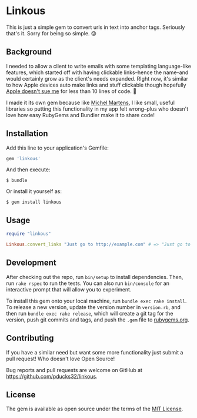 # Linkous

This is just a simple gem to convert urls in text into anchor tags. Seriously that's it. Sorry for being so simple. 😓

## Background

I needed to allow a client to write emails with some templating language-like features, which started off with having clickable links–hence the name–and would certainly grow as the client's needs expanded. RIght now, it's similar to how Apple devices auto make links and stuff clickable though hopefully [Apple doesn't sue me](http://bgr.com/2014/04/01/apple-vs-samsung-lawsuit-patents-2014/) for less than 10 lines of code. 😬

I made it its own gem because like [Michel Martens](http://soveran.com), I like small, useful libraries so putting this functionality in my app felt wrong–plus who doesn't love how easy RubyGems and Bundler make it to share code!

## Installation

Add this line to your application's Gemfile:

```ruby
gem 'linkous'
```

And then execute:

    $ bundle

Or install it yourself as:

    $ gem install linkous

## Usage

```ruby
require "linkous"

Linkous.convert_links "Just go to http://example.com" # => "Just go to <a href='http://example.com'>Just go to http://example.com</a>"
```

## Development

After checking out the repo, run `bin/setup` to install dependencies. Then, run `rake rspec` to run the tests. You can also run `bin/console` for an interactive prompt that will allow you to experiment.

To install this gem onto your local machine, run `bundle exec rake install`. To release a new version, update the version number in `version.rb`, and then run `bundle exec rake release`, which will create a git tag for the version, push git commits and tags, and push the `.gem` file to [rubygems.org](https://rubygems.org).

## Contributing

If you have a similar need but want some more functionality just submit a pull request! Who doesn't love Open Source!

Bug reports and pull requests are welcome on GitHub at https://github.com/pducks32/linkous.


## License

The gem is available as open source under the terms of the [MIT License](http://opensource.org/licenses/MIT).
